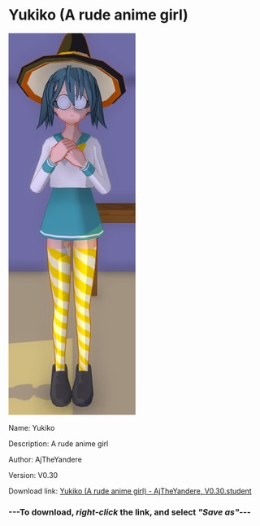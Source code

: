 # Yukiko (A rude anime girl)

<img src = "https://raw.githubusercontent.com/Arbiter1223/Daigaku-Gurashi-Custom-Students/master/Students/Files/Yukiko%20(A%20rude%20anime%20girl).png">

Name: Yukiko

Description: A rude anime girl

Author: AjTheYandere

Version: V0.30

Download link: <a href="https://raw.githubusercontent.com/Arbiter1223/Daigaku-Gurashi-Custom-Students/master/Students/Files/Yukiko%20(A%20rude%20anime%20girl)%20-%20AjTheYandere%2C%20V0.30.student">Yukiko (A rude anime girl) - AjTheYandere, V0.30.student</a>

### ---**To download, _right-click_ the link, and select _"Save as"_**---
